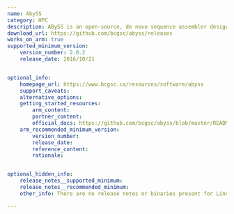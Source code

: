 ```yaml
---
name: AbySS
category: HPC
description: ABySS is an open-source, de novo sequence assembler designed for assembling large genomes using short reads.
download_url: https://github.com/bcgsc/abyss/releases
works_on_arm: true
supported_minimum_version: 
    version_number: 2.0.2
    release_date: 2016/10/21


optional_info:
    homepage_url: https://www.bcgsc.ca/resources/software/abyss
    support_caveats:
    alternative_options: 
    getting_started_resources:
        arm_content: 
        partner_content: 
        official_docs: https://github.com/bcgsc/abyss/blob/master/README.md
    arm_recommended_minimum_version:
        version_number:
        release_date:
        reference_content:
        rationale:


optional_hidden_info:
    release_notes__supported_minimum: 
    release_notes__recommended_minimum: 
    other_info: There are no release notes or binaries present for Linux/ARM64. AbySS version 2.0.2 is installed and tested on the Neoverse N1, using steps mentioned [here](https://github.com/bcgsc/abyss/blob/2.0.2/README.md#compiling-abyss-from-source).

---
```

